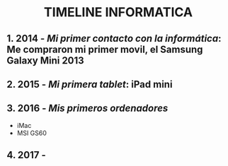 # <center>**TIMELINE INFORMATICA**</center>
## 1. **2014** - *Mi primer contacto con la informática*: Me compraron mi primer movil, el Samsung Galaxy Mini 2013

## 2. **2015** - *Mi primera tablet*: iPad mini

## 3. **2016** - *Mis primeros ordenadores*
- iMac
- MSI GS60

## 4. **2017** - 
